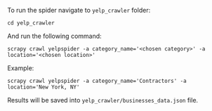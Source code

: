 To run the spider navigate to `yelp_crawler` folder:

```
cd yelp_crawler
```

And run the following command:
```
scrapy crawl yelpspider -a category_name='<chosen category>' -a location='<chosen location>'
```

Example:
```
scrapy crawl yelpspider -a category_name='Contractors' -a location='New York, NY'
```

Results will be saved into `yelp_crawler/businesses_data.json` file.
